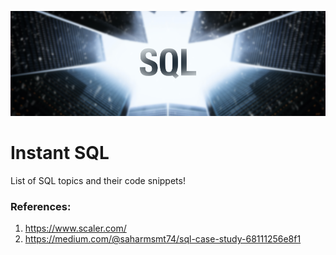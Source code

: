 ![alt text](https://github.com/Singularity-Coder/Code-Snippets-SQL/blob/main/assets/banner_sql.png)
# Instant SQL
List of SQL topics and their code snippets!

### References:
1. https://www.scaler.com/
2. https://medium.com/@saharmsmt74/sql-case-study-68111256e8f1